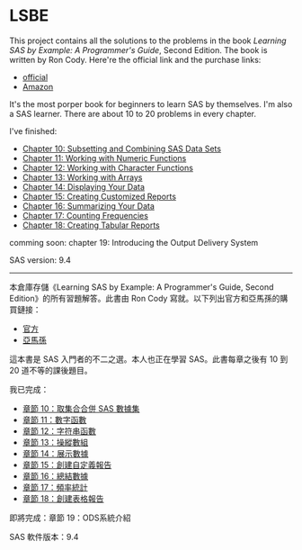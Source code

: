 # LSBE

This project contains all the solutions to the problems in the book *Learning SAS by Example: A Programmer's Guide*, Second Edition. The book is written by Ron Cody. Here're the official link and the purchase links:
- [official](https://www.sas.com/store/books/categories/getting-started/learning-sas-by-example-a-programmer-s-guide-second-edition/prodBK_71442_en.html)
- [Amazon](https://www.amazon.com/Learning-SAS-Example-Programmers-Guide/dp/1599941651/)

It's the most porper book for beginners to learn SAS by themselves. I'm also a SAS learner. 
There are about 10 to 20 problems in every chapter. 

I've finished:
- [Chapter 10: Subsetting and Combining SAS Data Sets](https://github.com/xzywisdili/lsbe/tree/master/chap10) 
- [Chapter 11: Working with Numeric Functions](https://github.com/xzywisdili/lsbe/tree/master/chap11)
- [Chapter 12: Working with Character Functions](https://github.com/xzywisdili/lsbe/tree/master/chap12)
- [Chapter 13: Working with Arrays](https://github.com/xzywisdili/lsbe/tree/master/chap13)
- [Chapter 14: Displaying Your Data](https://github.com/xzywisdili/lsbe/tree/master/chap14)
- [Chapter 15: Creating Customized Reports](https://github.com/xzywisdili/lsbe/tree/master/chap15)
- [Chapter 16: Summarizing Your Data](https://github.com/xzywisdili/lsbe/tree/master/chap16)
- [Chapter 17: Counting Frequencies](https://github.com/xzywisdili/lsbe/tree/master/chap17)
- [Chapter 18: Creating Tabular Reports](https://github.com/xzywisdili/lsbe/tree/master/chap18)

comming soon: chapter 19: Introducing the Output Delivery System

SAS version: 9.4

---

本倉庫存儲《Learning SAS by Example: A Programmer's Guide, Second Edition》的所有習題解答。此書由 Ron Cody 寫就。以下列出官方和亞馬孫的購買鏈接：
- [官方](https://www.sas.com/store/books/categories/getting-started/learning-sas-by-example-a-programmer-s-guide-second-edition/prodBK_71442_en.html)
- [亞馬孫](https://www.amazon.com/Learning-SAS-Example-Programmers-Guide/dp/1599941651/)

這本書是 SAS 入門者的不二之選。本人也正在學習 SAS。此書每章之後有 10 到 20 道不等的課後題目。

我已完成：
- [章節 10：取集合合併 SAS 數據集](https://github.com/xzywisdili/lsbe/tree/master/chap10) 
- [章節 11：數字函數](https://github.com/xzywisdili/lsbe/tree/master/chap11)
- [章節 12：字符串函數](https://github.com/xzywisdili/lsbe/tree/master/chap12)
- [章節 13：操縱數組](https://github.com/xzywisdili/lsbe/tree/master/chap13)
- [章節 14：展示數據](https://github.com/xzywisdili/lsbe/tree/master/chap14)
- [章節 15：創建自定義報告](https://github.com/xzywisdili/lsbe/tree/master/chap15)
- [章節 16：總結數據](https://github.com/xzywisdili/lsbe/tree/master/chap16)
- [章節 17：頻率統計](https://github.com/xzywisdili/lsbe/tree/master/chap17)
- [章節 18：創建表格報告](https://github.com/xzywisdili/lsbe/tree/master/chap18)

即將完成：章節 19：ODS系統介紹

SAS 軟件版本：9.4